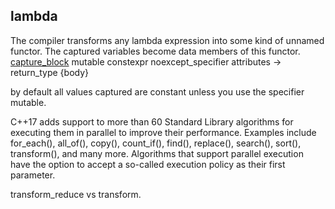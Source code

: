 lambda
--------
The compiler transforms any lambda expression into some kind of unnamed functor. The captured variables become data members of this functor. 
 [capture_block](parameters) mutable constexpr noexcept_specifier attributes -> return_type {body}

 by default all values captured are constant unless you use the specifier mutable. 


 C++17 adds support to more than 60 Standard Library algorithms for executing them in parallel to improve their performance. Examples include for_each(), all_of(), copy(), count_if(), find(), replace(), search(), sort(), transform(), and many more. Algorithms that support parallel execution have the option to accept a so-called execution policy as their first parameter.

 transform_reduce vs transform. 
